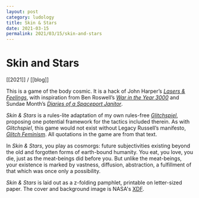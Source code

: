 ```yaml
---
layout: post
category: ludology
title: Skin & Stars
date: 2021-03-15
permalink: 2021/03/15/skin-and-stars
---
```


# Skin and Stars

[[2021]] / [[blog]]

This is a game of the body cosmic. It is a hack of John Harper’s [*Lasers & Feelings*](https://johnharper.itch.io/lasers-feelings), with inspiration from Ben Roswell’s [*War in the Year 3000*](https://roswellian.itch.io/war-in-the-year-3000) and Sundae Month’s [*Diaries of a Spaceport Janitor*](https://tinybuild.itch.io/diaries-of-a-spaceport-janitor).

*Skin & Stars* is a rules-lite adaptation of my own rules-free [*Glitchspiel*](https://vagrantludology.itch.io/glitchspiel), proposing one potential framework for the tactics included therein. As with *Glitchspiel*, this game would not exist without Legacy Russell’s manifesto, [*Glitch Feminism*](https://www.versobooks.com/books/3668-glitch-feminism). All quotations in the game are from that text.

In *Skin & Stars*, you play as cosmorgs: future subjectivities existing beyond the old and forgotten forms of earth-bound humanity. You eat, you love, you die, just as the meat-beings did before you. But unlike the meat-beings, your existence is marked by vastness, diffusion, abstraction, a fulfillment of that which was once only a possibility.

*Skin & Stars* is laid out as a z-folding pamphlet, printable on letter-sized paper. The cover and background image is NASA's [XDF](https://www.nasa.gov/mission_pages/hubble/science/xdf.html).